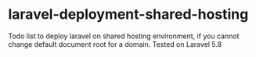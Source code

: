 # laravel-deployment-shared-hosting
Todo list to deploy laravel on shared hosting environment, if you cannot change default document root for a domain.
Tested on Laravel 5.8
